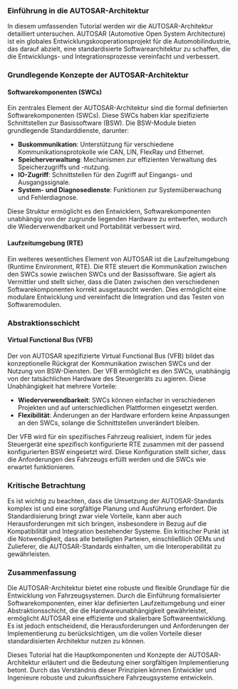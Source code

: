 ### Einführung in die AUTOSAR-Architektur

In diesem umfassenden Tutorial werden wir die AUTOSAR-Architektur detailliert untersuchen. AUTOSAR (Automotive Open System Architecture) ist ein globales Entwicklungskooperationsprojekt für die Automobilindustrie, das darauf abzielt, eine standardisierte Softwarearchitektur zu schaffen, die die Entwicklungs- und Integrationsprozesse vereinfacht und verbessert.

### Grundlegende Konzepte der AUTOSAR-Architektur

#### Softwarekomponenten (SWCs)

Ein zentrales Element der AUTOSAR-Architektur sind die formal definierten Softwarekomponenten (SWCs). Diese SWCs haben klar spezifizierte Schnittstellen zur Basissoftware (BSW). Die BSW-Module bieten grundlegende Standarddienste, darunter:

- **Buskommunikation**: Unterstützung für verschiedene Kommunikationsprotokolle wie CAN, LIN, FlexRay und Ethernet.
- **Speicherverwaltung**: Mechanismen zur effizienten Verwaltung des Speicherzugriffs und -nutzung.
- **IO-Zugriff**: Schnittstellen für den Zugriff auf Eingangs- und Ausgangssignale.
- **System- und Diagnosedienste**: Funktionen zur Systemüberwachung und Fehlerdiagnose.

Diese Struktur ermöglicht es den Entwicklern, Softwarekomponenten unabhängig von der zugrunde liegenden Hardware zu entwerfen, wodurch die Wiederverwendbarkeit und Portabilität verbessert wird.

#### Laufzeitumgebung (RTE)

Ein weiteres wesentliches Element von AUTOSAR ist die Laufzeitumgebung (Runtime Environment, RTE). Die RTE steuert die Kommunikation zwischen den SWCs sowie zwischen SWCs und der Basissoftware. Sie agiert als Vermittler und stellt sicher, dass die Daten zwischen den verschiedenen Softwarekomponenten korrekt ausgetauscht werden. Dies ermöglicht eine modulare Entwicklung und vereinfacht die Integration und das Testen von Softwaremodulen.

### Abstraktionsschicht

#### Virtual Functional Bus (VFB)

Der von AUTOSAR spezifizierte Virtual Functional Bus (VFB) bildet das konzeptionelle Rückgrat der Kommunikation zwischen SWCs und der Nutzung von BSW-Diensten. Der VFB ermöglicht es den SWCs, unabhängig von der tatsächlichen Hardware des Steuergeräts zu agieren. Diese Unabhängigkeit hat mehrere Vorteile:

- **Wiederverwendbarkeit**: SWCs können einfacher in verschiedenen Projekten und auf unterschiedlichen Plattformen eingesetzt werden.
- **Flexibilität**: Änderungen an der Hardware erfordern keine Anpassungen an den SWCs, solange die Schnittstellen unverändert bleiben.

Der VFB wird für ein spezifisches Fahrzeug realisiert, indem für jedes Steuergerät eine spezifisch konfigurierte RTE zusammen mit der passend konfigurierten BSW eingesetzt wird. Diese Konfiguration stellt sicher, dass die Anforderungen des Fahrzeugs erfüllt werden und die SWCs wie erwartet funktionieren.

### Kritische Betrachtung

Es ist wichtig zu beachten, dass die Umsetzung der AUTOSAR-Standards komplex ist und eine sorgfältige Planung und Ausführung erfordert. Die Standardisierung bringt zwar viele Vorteile, kann aber auch Herausforderungen mit sich bringen, insbesondere in Bezug auf die Kompatibilität und Integration bestehender Systeme. Ein kritischer Punkt ist die Notwendigkeit, dass alle beteiligten Parteien, einschließlich OEMs und Zulieferer, die AUTOSAR-Standards einhalten, um die Interoperabilität zu gewährleisten.

### Zusammenfassung

Die AUTOSAR-Architektur bietet eine robuste und flexible Grundlage für die Entwicklung von Fahrzeugsystemen. Durch die Einführung formalisierter Softwarekomponenten, einer klar definierten Laufzeitumgebung und einer Abstraktionsschicht, die die Hardwareunabhängigkeit gewährleistet, ermöglicht AUTOSAR eine effiziente und skalierbare Softwareentwicklung. Es ist jedoch entscheidend, die Herausforderungen und Anforderungen der Implementierung zu berücksichtigen, um die vollen Vorteile dieser standardisierten Architektur nutzen zu können.

Dieses Tutorial hat die Hauptkomponenten und Konzepte der AUTOSAR-Architektur erläutert und die Bedeutung einer sorgfältigen Implementierung betont. Durch das Verständnis dieser Prinzipien können Entwickler und Ingenieure robuste und zukunftssichere Fahrzeugsysteme entwickeln.
